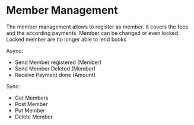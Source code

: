 # Member Management

The member management allows to register as member. It covers the fees and the according payments. Member can be changed or even locked. Locked member are no longer able to lend books

Async:

- Send Member registered (Member)
- Send Member Deleted (Member)
- Receive Payment done (Amount)

Sync:

- Get Members
- Post Member
- Put Member
- Delete Member
